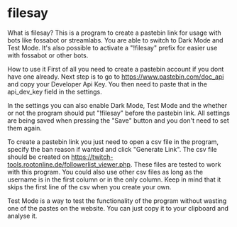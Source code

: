 # filesay

What is filesay?
This is a program to create a pastebin link for usage with bots like fossabot or streamlabs.
You are able to switch to Dark Mode and Test Mode. It's also possible to activate a "!filesay" prefix for easier use with fossabot or other bots.

How to use it
First of all you need to create a pastebin account if you dont have one already. Next step is to go to https://www.pastebin.com/doc_api and copy your Developer Api Key. You then need to paste that in the api_dev_key field in the settings.

In the settings you can also enable Dark Mode, Test Mode and the whether or not the program should put "!filesay" before the pastebin link.
All settings are being saved when pressing the "Save" button and you don't need to set them again.

To create a pastebin link you just need to open a csv file in the program, specify the ban reason if wanted and click "Generate Link".
The csv file should be created on https://twitch-tools.rootonline.de/followerlist_viewer.php. These files are tested to work with this program.
You could also use other csv files as long as the username is in the first column or in the only column. Keep in mind that it skips the first line of the csv when you create your own.

Test Mode is a way to test the functionality of the program without wasting one of the pastes on the website. You can just copy it to your clipboard and analyse it.
